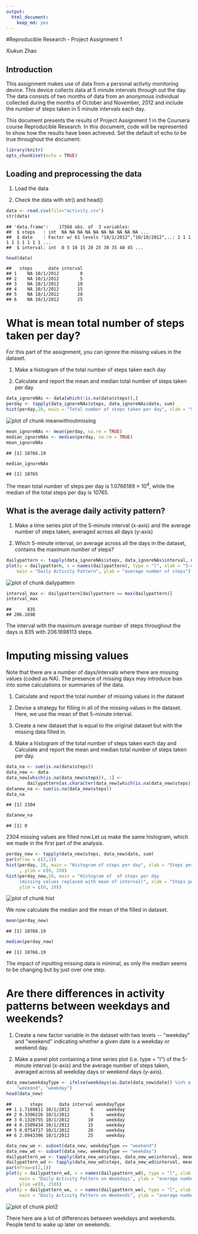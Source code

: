 ```yaml
---
output: 
  html_document: 
    keep_md: yes
---
```


#Reproducible Research - Project Assignment 1

Xiukun Zhao

## Introduction

This assignment makes use of data from a personal activity monitoring device. This device collects data at 5 minute intervals through out the day. The data consists of two months of data from an anonymous individual collected during the months of October and November, 2012 and include the number of steps taken in 5 minute intervals each day.

This document presents the results of Project Assignment 1 in the Coursera course Reproducible Research.
In this document, code will be represented to show how the results have been achieved. Set the default of echo to be true throughout the document:


```r
library(knitr)
opts_chunk$set(echo = TRUE)
```

## Loading and preprocessing the data

1. Load the data 

2. Check the data with str() and head()


```r
data <- read.csv(file="activity.csv")
str(data)
```

```
## 'data.frame':	17568 obs. of  3 variables:
##  $ steps   : int  NA NA NA NA NA NA NA NA NA NA ...
##  $ date    : Factor w/ 61 levels "10/1/2012","10/10/2012",..: 1 1 1 1 1 1 1 1 1 1 ...
##  $ interval: int  0 5 10 15 20 25 30 35 40 45 ...
```

```r
head(data)
```

```
##   steps      date interval
## 1    NA 10/1/2012        0
## 2    NA 10/1/2012        5
## 3    NA 10/1/2012       10
## 4    NA 10/1/2012       15
## 5    NA 10/1/2012       20
## 6    NA 10/1/2012       25
```

# What is mean total number of steps taken per day?

For this part of the assignment, you can ignore the missing values in the dataset.

1. Make a histogram of the total number of steps taken each day

2. Calculate and report the mean and median total number of steps taken per day


```r
data_ignoreNAs <- data[which(!is.na(data$steps)),]
perday <- tapply(data_ignoreNAs$steps, data_ignoreNAs$date, sum)
hist(perday,20, main = "Total number of steps taken per day", xlab = "Steps per day")
```

![plot of chunk meanwithoutmissing](figure/meanwithoutmissing-1.png)

```r
mean_ignoreNAs <- mean(perday, na.rm = TRUE)
median_ignoreNAs <- median(perday, na.rm = TRUE)
mean_ignoreNAs
```

```
## [1] 10766.19
```

```r
median_ignoreNAs
```

```
## [1] 10765
```

The mean total number of steps per day is 1.0766189 &times; 10<sup>4</sup>, while the median of the total steps per day is 10765.

## What is the average daily activity pattern?

1. Make a time series plot of the 5-minute interval (x-axis) and the average number of steps taken, averaged across all days (y-axis)

2. Which 5-minute interval, on average across all the days in the dataset, contains the maximum number of steps?


```r
dailypattern <- tapply(data_ignoreNAs$steps, data_ignoreNAs$interval, mean)
plot(y = dailypattern, x = names(dailypattern), type = "l", xlab = "5-minute interval", 
    main = "Daily Activity Pattern", ylab = "average number of steps")
```

![plot of chunk dailypattern](figure/dailypattern-1.png)

```r
interval_max <- dailypattern[dailypattern == max(dailypattern)]
interval_max
```

```
##      835 
## 206.1698
```

The interval with the maximum average number of steps throughout the days is 835 with 206.1698113 steps.

# Imputing missing values

Note that there are a number of days/intervals where there are missing values (coded as NA). The presence of missing days may introduce bias into some calculations or summaries of the data.

1. Calculate and report the total number of missing values in the dataset 

2. Devise a strategy for filling in all of the missing values in the dataset. Here, we use the mean of thet 5-minute interval.

3. Create a new dataset that is equal to the original dataset but with the missing data filled in.

4. Make a histogram of the total number of steps taken each day and Calculate and report the mean and median total number of steps taken per day. 


```r
data_na <- sum(is.na(data$steps))
data_new <- data
data_new[which(is.na(data_new$steps)), 1] <-
        dailypattern[as.character(data_new[which(is.na(data_new$steps)), 3])]
datanew_na <- sum(is.na(data_new$steps))
data_na
```

```
## [1] 2304
```

```r
datanew_na
```

```
## [1] 0
```

2304 missing values are filled now.Let us make the same histogram, which we made in the first part of the analysis.


```r
perday_new <- tapply(data_new$steps, data_new$date, sum)
par(mfrow = c(2,1))
hist(perday, 20, main = "Histogram of steps per day", xlab = "Steps per day"
     , ylim = c(0, 20))
hist(perday_new,20, main = "Histogram of  of steps per day  
     (missing values replaced with mean of interval)", xlab = "Steps per day",
     ylim = c(0, 20))
```

![plot of chunk hist](figure/hist-1.png)

We now calculate the median and the mean of the filled in dataset.


```r
mean(perday_new)
```

```
## [1] 10766.19
```

```r
median(perday_new)
```

```
## [1] 10766.19
```

The impact of inputting missing data is minimal, as only the median seems to be changing but by just over one step.

# Are there differences in activity patterns between weekdays and weekends?

1. Create a new factor variable in the dataset with two levels -- "weekday" and "weekend" indicating whether a given date is a weekday or weekend day.

2. Make a panel plot containing a time series plot (i.e. type = "l") of the 5-minute interval (x-axis) and the average number of steps taken, averaged across all weekday days or weekend days (y-axis). 


```r
data_new$weekdayType <- ifelse(weekdays(as.Date(data_new$date)) %in% c("Satuday", "Sunday"), 
    "weekend", "weekday")
head(data_new)
```

```
##       steps      date interval weekdayType
## 1 1.7169811 10/1/2012        0     weekday
## 2 0.3396226 10/1/2012        5     weekday
## 3 0.1320755 10/1/2012       10     weekday
## 4 0.1509434 10/1/2012       15     weekday
## 5 0.0754717 10/1/2012       20     weekday
## 6 2.0943396 10/1/2012       25     weekday
```


```r
data_new_we <- subset(data_new, weekdayType == "weekend") 
data_new_wd <- subset(data_new, weekdayType == "weekday") 
dailypattern_we <- tapply(data_new_we$steps, data_new_we$interval, mean)
dailypattern_wd <- tapply(data_new_wd$steps, data_new_wd$interval, mean)
par(mfrow=c(2,1))
plot(y = dailypattern_wd, x = names(dailypattern_wd), type = "l", xlab = "5-minute interval", 
     main = "Daily Activity Pattern on Weekdays", ylab = "average number of steps", 
     ylim =c(0, 250))
plot(y = dailypattern_we, x = names(dailypattern_we), type = "l", xlab = "5-minute interval", 
     main = "Daily Activity Pattern on Weekends", ylab = "average number of steps")
```

![plot of chunk plot2](figure/plot2-1.png)
    
There here are a lot of differences between weekdays and weekends. People tend to wake up later on weekends.

